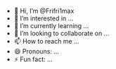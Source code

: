 - 👋 Hi, I’m @Frifri1max
- 👀 I’m interested in ...
- 🌱 I’m currently learning ...
- 💞️ I’m looking to collaborate on ...
- 📫 How to reach me ...
- 😄 Pronouns: ...
- ⚡ Fun fact: ...

<!---
Frifri1max/Frifri1max is a ✨ special ✨ repository because its `README.md` (this file) appears on your GitHub profile.
You can click the Preview link to take a look at your changes.
--->
